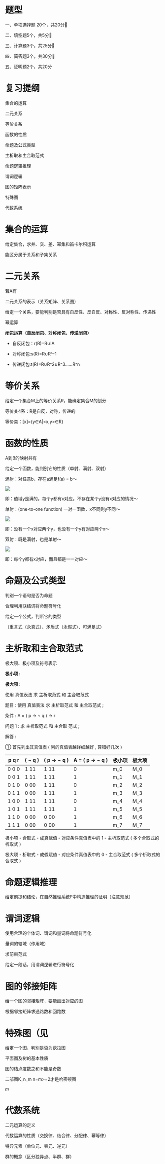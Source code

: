 # 题型

一、单项选择题 20个，共20分

二、填空题5个，共5分

三、计算题3个，共25分

四、简答题3个，共30分

五、证明题2个，共20分

# 复习提纲

集合的运算

二元关系

等价关系

函数的性质

命题及公式类型

主析取和主合取范式

命题逻辑推理

谓词逻辑

图的矩阵表示

特殊图

代数系统

# 集合的运算

给定集合，求并、交、差、幂集和笛卡尔积运算

能区分属于关系和子集关系

# 二元关系

若A有

二元关系的表示（关系矩阵、关系图）

给定一个关系，要能判别是否具有自反性、反自反、对称性、反对称性、传递性

幂运算

**闭包运算（自反闭包、对称闭包、传递闭包）**

- 自反闭包：r(R)=R∪IA

- 对称闭包:s(R)=R∪R^-1

- 传递闭包:t(R)=R∪R^2∪R^3……R^n

# 等价关系

给定一个集合M上的等价关系R，能确定集合M的划分

等价关4系：R是自反，对称，传递的

等价类：[x]={y∈A|<x,y>∈R}

# 函数的性质

A到B的映射共有 

给定一个函数，能判别它的性质（单射、满射、双射）

满射：对任意b，存在a满足f(a) = b～

![](images/WEBRESOURCEac3061cb252eb0fc2e469b330cc6f02fc70f2eb343bc26538ca22ca454b64c79.jpg)

即：值域y是满的，每个y都有x对应，不存在某个y没有x对应的情况～

单射：(one-to-one function) 一对一函数，x不同则y不同～

![](images/WEBRESOURCE203245b7dff99a71555514f8bd53ed6d9abeb72056b0fd498083e29cf02181c6.jpg)

即：没有一个x对应两个y，也没有一个y有对应两个x～

双射：既是满射，也是单射～

![](images/WEBRESOURCE1f0ce6d34cf5fd6ebfd6d8e43ff0ddfa15a3d46c4bb9addc0018dd577b0f4427.jpg)

即：每个y都有x对应，而且都是一一对应～

# 命题及公式类型

判别一个语句是否为命题

合理利用联结词将命题符号化

给定一个公式，判断它的类型

（重言式（永真式）、矛盾式（永假式）、可满足式）

# 主析取和主合取范式

极大项、极小项及符号表示

**极小项 :**

**极大项 :**

使用 真值表法 求 主析取范式 和 主合取范式

题目 : 使用 真值表法 求 主析取范式 和 主合取范式 ;

条件 : A = ( p → ¬ q ) → r 

问题 1 : 求 主析取范式 和 主合取 范式 ;

解答 :

① 首先列出其真值表 ( 列的真值表越详细越好 , 算错好几次 )

| p q r  | ( ¬ q )  | ( p → ¬ q )  | A = ( p → ¬ q )  | 极小项 | 极大项 | 
| -- | -- | -- | -- | -- | -- |
| 0 0 0  | 1 11 | 1 11 | 0  |  m_0 | M_0 | 
| 0 0 1  | 1 11 | 1 11 | 1  |  m_1 | M_1 | 
| 0 1 0  | 0 00 | 1 11 | 0  | m_2 | M_2 | 
| 0 1 1  | 0 00 | 1 11 | 1  | m_3 | M_3 | 
| 1 0 0  | 1 11 | 1 11 | 0 |  m_4 | M_4 | 
| 1 0 1  | 1 11 | 1 11 | 1  |  m_5 | M_5 | 
| 1 1 0  | 0 00 | 0 00 | 1  | m_6 |  M_6 | 
| 1 1 1  | 0 00 | 0 00 | 1  |  m_7 | M_7 | 


极小项 - 合取式 - 成真赋值 - 对应条件真值表中的 1 - 主析取范式 ( 多个合取式的析取式 )

极大项 - 析取式 - 成假赋值 - 对应条件真值表中的 0 - 主合取范式 ( 多个析取式的合取式 )

# 命题逻辑推理

给定前提和结论，在自然推理系统P中构造推理的证明（注意规范）

# 谓词逻辑

使用合理的个体词、谓词和量词将命题符号化

量词的辖域（作用域）

求前束范式

给定一段话，用谓词逻辑进行符号化	

# 图的邻接矩阵

给一个图的邻接矩阵，要能画出对应的图

根据邻接矩阵求通路数和回路数

# 特殊图（见

给定一个图，判别是否为欧拉图

平面图及树的基本性质

图的结点度数之和不能是奇数

二部图K_n_m n=m>=2才是哈密顿图

*m*

# 代数系统

二元运算的定义

代数运算的性质（交换律、结合律、分配律、幂等律）

特异元素（单位元、零元、逆元）

群的概念（区分独异点、半群、群）